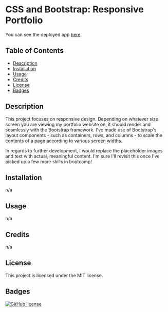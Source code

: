 # CSS and Bootstrap: Responsive Portfolio

You can see the deployed app [here](https://maphaiyarath.github.io/responsive-portfolio/).

## Table of Contents
* [Description](#description)
* [Installation](#installation)
* [Usage](#usage)
* [Credits](#credits)
* [License](#license)
* [Badges](#badges)

## Description
This project focuses on responsive design. Depending on whatever size screen you are viewing my portfolio website on, it should render and seamlessly with the Bootstrap framework. I've made use of Bootstrap's layout components - such as containers, rows, and columns - to scale the contents of a page according to various screen widths.

In regards to further development, I would replace the placeholder images and text with actual, meaningful content. I'm sure I'll revisit this once I've picked up a few more skills in bootcamp!

## Installation
n/a

## Usage
n/a

## Credits
n/a

## License
This project is licensed under the MIT license.

## Badges
[![GitHub license](https://img.shields.io/badge/license-MIT-blue.svg)](https://github.com/maphaiyarath/responsive-portfolio)